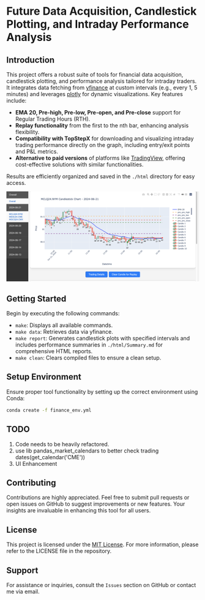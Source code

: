 # Future Data Acquisition, Candlestick Plotting, and Intraday Performance Analysis

## Introduction
This project offers a robust suite of tools for financial data acquisition, candlestick plotting, and performance analysis tailored for intraday traders. It integrates data fetching from [yfinance](https://pypi.org/project/yfinance/) at custom intervals (e.g., every 1, 5 minutes) and leverages [plotly](https://plotly.com/) for dynamic visualizations. Key features include:

- **EMA 20, Pre-high, Pre-low, Pre-open, and Pre-close** support for Regular Trading Hours (RTH).
- **Replay functionality** from the first to the nth bar, enhancing analysis flexibility.
- **Compatibility with TopStepX** for downloading and visualizing intraday trading performance directly on the graph, including entry/exit points and P&L metrics.
- **Alternative to paid versions** of platforms like [TradingView](https://tradingview.com/), offering cost-effective solutions with similar functionalities.

Results are efficiently organized and saved in the `./html` directory for easy access.

![Screenshot](./img/sample.png)

## Getting Started
Begin by executing the following commands:

- `make`: Displays all available commands.
- `make data`: Retrieves data via yfinance.
- `make report`: Generates candlestick plots with specified intervals and includes performance summaries in `./html/Summary.md` for comprehensive HTML reports.
- `make clean`: Clears compiled files to ensure a clean setup.


## Setup Environment
Ensure proper tool functionality by setting up the correct environment using Conda:

```bash
conda create -f finance_env.yml
```

## TODO
1. Code needs to be heavily refactored.
2. use lib pandas_market_calendars to better check trading dates(get_calendar('CME'))
3. UI Enhancement

## Contributing
Contributions are highly appreciated. Feel free to submit pull requests or open issues on GitHub to suggest improvements or new features. Your insights are invaluable in enhancing this tool for all users.

## License
This project is licensed under the [MIT License](LICENSE). For more information, please refer to the LICENSE file in the repository.

## Support
For assistance or inquiries, consult the `Issues` section on GitHub or contact me via email.